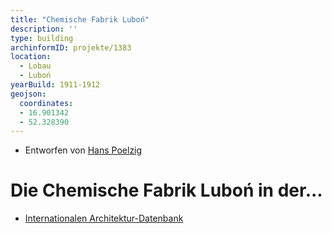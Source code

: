 ```yaml
---
title: "Chemische Fabrik Luboń"
description: ''
type: building
archinformID: projekte/1383
location:
  - Lobau
  - Luboń
yearBuild: 1911-1912
geojson:
  coordinates:
  - 16.901342
  - 52.328390
---
```


* Entworfen von [Hans Poelzig](/tags/Hans-Poelzig)

# Die Chemische Fabrik Luboń in der...
* [Internationalen Architektur-Datenbank](https://deu.archinform.net/projekte/1383.htm)
